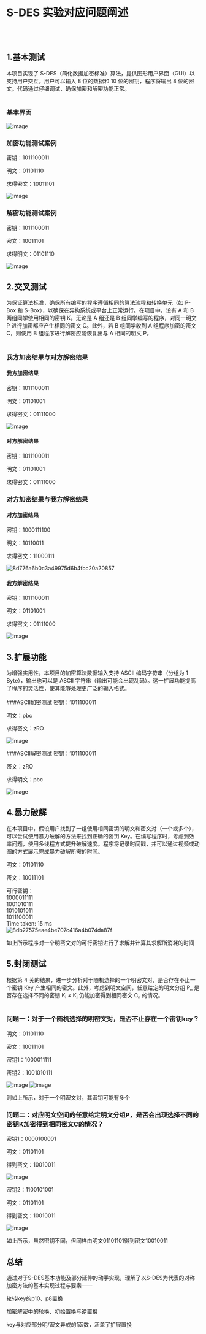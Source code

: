 # S-DES 实验对应问题阐述
<br><br>
## 1.基本测试
  本项目实现了 S-DES（简化数据加密标准）算法，提供图形用户界面（GUI）以支持用户交互。用户可以输入 8 位的数据和 10 位的密钥，程序将输出 8 位的密文。代码通过仔细调试，确保加密和解密功能正常。<br><br>
### 基本界面
  ![image](https://github.com/user-attachments/assets/3e872046-ba87-4fc1-a83a-98c80b2db863)
### 加密功能测试案例
  密钥：1011100011
  
  明文：01101110
  
  求得密文：10011101
  
  ![image](https://github.com/user-attachments/assets/7ce22c0d-0a29-40c1-93f2-0c5b9879cb38)
### 解密功能测试案例
  密钥：1011100011
  
  密文：10011101
  
  求得明文：01101110
  
  ![image](https://github.com/user-attachments/assets/41b27c57-50b0-438a-879a-a18db5f1d157)



  
## 2.交叉测试
  为保证算法标准，确保所有编写的程序遵循相同的算法流程和转换单元（如 P-Box 和 S-Box），以确保在异构系统或平台上正常运行。在项目中，设有 A 和 B 两组同学使用相同的密钥 K。无论是 A 组还是 B 组同学编写的程序，对同一明文 P 进行加密都应产生相同的密文 C。此外，若 B 组同学收到 A 组程序加密的密文 C，则使用 B 组程序进行解密应能恢复出与 A 相同的明文 P。
  <br><br>
### 我方加密结果与对方解密结果
#### 我方加密结果
  密钥：1011100011
  
  明文：01101001
  
  求得密文：01111000

  ![image](https://github.com/user-attachments/assets/0f71e988-cbdb-4add-acfd-ac3a627514fb)

#### 对方解密结果
  密钥：1011100011
  
  明文：01101001
  
  求得密文：01111000


### 对方加密结果与我方解密结果
#### 对方加密结果
  密钥：1000111100
  
  明文：10110011
  
  求得密文：11000111

  ![8d776a6b0c3a49975d6b4fcc20a20857](https://github.com/user-attachments/assets/a0ebedef-4022-4e87-9887-53089400a29d)


#### 我方解密结果

  密钥：1011100011
  
  明文：01101001
  
  求得密文：01111000

  ![image](https://github.com/user-attachments/assets/4a1da0f3-8e99-44a5-a5fa-68d8ae50d6eb)


## 3.扩展功能
  为增强实用性，本项目的加密算法数据输入支持 ASCII 编码字符串（分组为 1 Byte），输出也可以是 ASCII 字符串（输出可能会出现乱码）。这一扩展功能提高了程序的灵活性，使其能够处理更广泛的输入格式。
  <br><br>
###ASCII加密测试
  密钥：1011100011
  
  明文：pbc
  
  求得密文：zRO

  ![image](https://github.com/user-attachments/assets/d05d3cba-1545-4769-815d-4896ca13a950)


###ASCII解密测试
  密钥：1011100011
  
  密文：zRO
  
  求得明文：pbc

  ![image](https://github.com/user-attachments/assets/486b3b86-8170-4d72-a048-db340aaa8d0b)

  
## 4.暴力破解
  在本项目中，假设用户找到了一组使用相同密钥的明文和密文对（一个或多个），可以尝试使用暴力破解的方法来找到正确的密钥 Key。在编写程序时，考虑到效率问题，使用多线程方式提升破解速度。程序将记录时间戳，并可以通过视频或动图的方式展示完成暴力破解所需的时间。

  明文：01101110
  
  密文：10011101

  可行密钥：
<br>1000011111
<br>1001010111
<br>1010101011
<br>1011100011
<br>Time taken: 15 ms
<br>![8db27575eae4be707c416a4b074da87f](https://github.com/user-attachments/assets/c7f67a8a-79d2-470b-8660-c4b4c360102e)

  如上所示程序对一个明密文对的可行密钥进行了求解并计算其求解所消耗的时间


## 5.封闭测试
  根据第 4 关的结果，进一步分析对于随机选择的一个明密文对，是否存在不止一个密钥 Key 产生相同的密文。此外，考虑到明文空间，任意给定的明文分组 Pₙ 是否存在选择不同的密钥 Kᵢ ≠ Kⱼ 仍能加密得到相同密文 Cₙ 的情况。
<br><br>
### 问题一：对于一个随机选择的明密文对，是否不止存在一个密钥key？
  明文：01101110

  密文：10011101

  密钥1：1000011111
  
  密钥2：1001010111

  ![image](https://github.com/user-attachments/assets/43edb2ce-59ce-435e-b734-3329ea54f374)
  ![image](https://github.com/user-attachments/assets/4e6b7143-cbf9-4d27-a82c-3d5efaa29b4e)

  则如上所示，对于一个明密文对，其密钥可能有多个

### 问题二：对应明文空间的任意给定明文分组P，是否会出现选择不同的密钥K加密得到相同密文C的情况？
  密钥1：0000100001

  明文：01101101

  得到密文：10010011

  ![image](https://github.com/user-attachments/assets/99ffc244-a823-4624-8804-d172fdf28dea)

  密钥2：1100101001

  明文：01101101

  得到密文：10010011

  ![image](https://github.com/user-attachments/assets/9eeb472c-8902-4325-8060-c2581005f50a)

  如上所示，虽然密钥不同，但同样由明文01101101得到密文10010011


## 总结
  通过对于S-DES基本功能及部分延伸的动手实现，理解了以S-DES为代表的对称加密方法的基本实现过程与要素——
  
  轮转key的p10、p8置换
  
  加密解密中的轮换、初始置换与逆置换

  key与对应部分明/密文异或的f函数，涵盖了扩展置换
